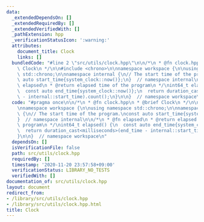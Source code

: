 ```yaml
---
data:
  _extendedDependsOn: []
  _extendedRequiredBy: []
  _extendedVerifiedWith: []
  _pathExtension: hpp
  _verificationStatusIcon: ':warning:'
  attributes:
    document_title: Clock
    links: []
  bundledCode: "#line 2 \"src/utils/clock.hpp\"\n\n/*\n * @fn clock.hpp\n * @brief\
    \ Clock\n */\n\n#include <chrono>\n\nnamespace workspace {\n\nusing namespace\
    \ std::chrono;\n\nnamespace internal {\n// The start time of the program.\nconst\
    \ auto start_time{system_clock::now()};\n}  // namespace internal\n\n/*\n * @fn\
    \ elapsed\n * @return elapsed time of the program\n */\nint64_t elapsed() {\n\
    \  const auto end_time{system_clock::now()};\n  return duration_cast<milliseconds>(end_time\
    \ - internal::start_time).count();\n}\n\n}  // namespace workspace\n"
  code: "#pragma once\n\n/*\n * @fn clock.hpp\n * @brief Clock\n */\n\n#include <chrono>\n\
    \nnamespace workspace {\n\nusing namespace std::chrono;\n\nnamespace internal\
    \ {\n// The start time of the program.\nconst auto start_time{system_clock::now()};\n\
    }  // namespace internal\n\n/*\n * @fn elapsed\n * @return elapsed time of the\
    \ program\n */\nint64_t elapsed() {\n  const auto end_time{system_clock::now()};\n\
    \  return duration_cast<milliseconds>(end_time - internal::start_time).count();\n\
    }\n\n}  // namespace workspace\n"
  dependsOn: []
  isVerificationFile: false
  path: src/utils/clock.hpp
  requiredBy: []
  timestamp: '2020-11-20 23:57:58+09:00'
  verificationStatus: LIBRARY_NO_TESTS
  verifiedWith: []
documentation_of: src/utils/clock.hpp
layout: document
redirect_from:
- /library/src/utils/clock.hpp
- /library/src/utils/clock.hpp.html
title: Clock
---
```

